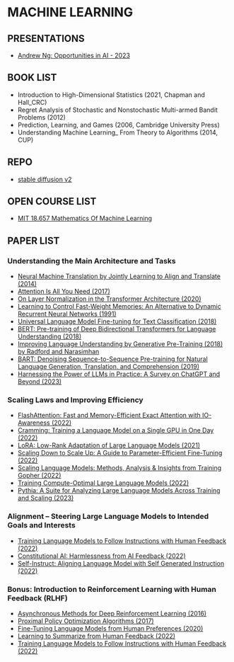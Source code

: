 # MACHINE LEARNING


## PRESENTATIONS

- [Andrew Ng: Opportunities in AI - 2023](https://www.youtube.com/watch?v=5p248yoa3oE)

## BOOK LIST

- Introduction to High-Dimensional Statistics (2021, Chapman and Hall_CRC) 
- Regret Analysis of Stochastic and Nonstochastic Multi-armed Bandit Problems (2012)
- Prediction, Learning, and Games (2006, Cambridge University Press)
- Understanding Machine Learning_ From Theory to Algorithms (2014, CUP)

## REPO

- [stable diffusion v2](https://github.com/Stability-AI/stablediffusion)

## OPEN COURSE LIST

- [MIT 18.657 Mathematics Of Machine Learning](https://ocw.mit.edu/courses/18-657-mathematics-of-machine-learning-fall-2015/)

## PAPER LIST

### Understanding the Main Architecture and Tasks

- [Neural Machine Translation by Jointly Learning to Align and Translate (2014)](https://arxiv.org/abs/1409.0473)
- [Attention Is All You Need (2017) ](https://arxiv.org/abs/1706.03762)
- [On Layer Normalization in the Transformer Architecture (2020)](https://arxiv.org/abs/2002.04745)
- [Learning to Control Fast-Weight Memories: An Alternative to Dynamic Recurrent Neural Networks (1991)](https://www.semanticscholar.org/paper/Learning-to-Control-Fast-Weight-Memories%3A-An-to-Schmidhuber/bc22e87a26d020215afe91c751e5bdaddd8e4922)
- [Universal Language Model Fine-tuning for Text Classification (2018)](https://arxiv.org/abs/1801.06146)
- [BERT: Pre-training of Deep Bidirectional Transformers for Language Understanding (2018)](https://arxiv.org/abs/1810.04805)
- [Improving Language Understanding by Generative Pre-Training (2018) by Radford and Narasimhan]( https://www.semanticscholar.org/paper/Improving-Language-Understanding-by-Generative-Radford-Narasimhan/cd18800a0fe0b668a1cc19f2ec95b5003d0a5035)
- [BART: Denoising Sequence-to-Sequence Pre-training for Natural Language Generation, Translation, and Comprehension (2019) ](https://arxiv.org/abs/1910.13461)
- [Harnessing the Power of LLMs in Practice: A Survey on ChatGPT and Beyond (2023)](https://arxiv.org/abs/2304.13712)

### Scaling Laws and Improving Efficiency

- [FlashAttention: Fast and Memory-Efficient Exact Attention with IO-Awareness (2022)](https://arxiv.org/abs/2205.14135)
- [Cramming: Training a Language Model on a Single GPU in One Day (2022)](https://arxiv.org/abs/2212.14034)
- [LoRA: Low-Rank Adaptation of Large Language Models (2021)](https://arxiv.org/abs/2106.09685)
- [Scaling Down to Scale Up: A Guide to Parameter-Efficient Fine-Tuning (2022)](https://arxiv.org/abs/2303.15647)
- [Scaling Language Models: Methods, Analysis & Insights from Training Gopher (2022) ](https://arxiv.org/abs/2112.11446)
- [Training Compute-Optimal Large Language Models (2022)](https://arxiv.org/abs/2203.15556)
- [Pythia: A Suite for Analyzing Large Language Models Across Training and Scaling (2023)](https://arxiv.org/abs/2304.01373)

### Alignment – Steering Large Language Models to Intended Goals and Interests

- [Training Language Models to Follow Instructions with Human Feedback (2022) ](https://arxiv.org/abs/2203.02155)
- [Constitutional AI: Harmlessness from AI Feedback (2022)](https://arxiv.org/abs/2212.08073)
- [Self-Instruct: Aligning Language Model with Self Generated Instruction (2022)](https://arxiv.org/abs/2212.10560)

### Bonus: Introduction to Reinforcement Learning with Human Feedback (RLHF)

- [Asynchronous Methods for Deep Reinforcement Learning (2016) ](https://arxiv.org/abs/1602.01783)
- [Proximal Policy Optimization Algorithms (2017) ](https://arxiv.org/abs/1707.06347)
- [Fine-Tuning Language Models from Human Preferences (2020) ](https://arxiv.org/abs/1909.08593)
- [Learning to Summarize from Human Feedback (2022)](https://arxiv.org/abs/2009.01325)
- [Training Language Models to Follow Instructions with Human Feedback (2022)](https://arxiv.org/abs/2203.02155) 
